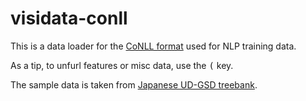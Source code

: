 # visidata-conll

This is a data loader for the [CoNLL format][conllu] used for NLP training data.

As a tip, to unfurl features or misc data, use the <kbd>(</kbd> key. 

The sample data is taken from [Japanese UD-GSD treebank][jagsd].

[conllu]: https://universaldependencies.org/format.html
[jagsd]: https://github.com/UniversalDependencies/UD_Japanese-GSD
